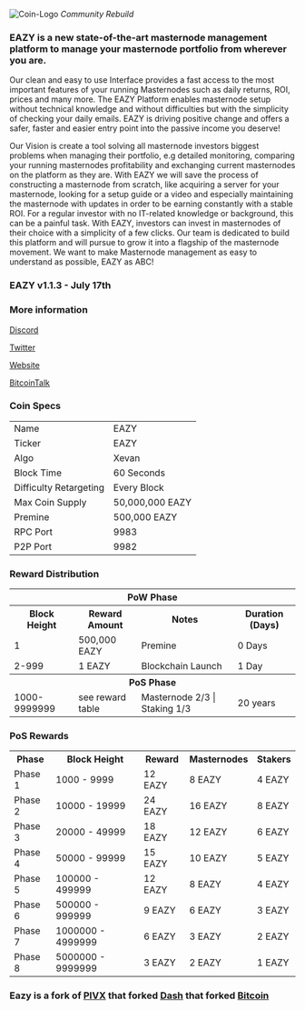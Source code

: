 ![Coin-Logo](https://i.imgur.com/sfV3x2E.png)
*Community Rebuild*
### EAZY is a new state-of-the-art masternode management platform to manage your masternode portfolio from wherever you are. ###

Our clean and easy to use Interface provides a fast access to the most important features of your running Masternodes such as daily returns, ROI, prices and many more.
The EAZY Platform enables masternode setup without technical knowledge and without difficulties but with the simplicity of checking your daily emails.
EAZY is driving positive change and offers a safer, faster and easier entry point into the passive income you deserve!

Our Vision is create a tool solving all masternode investors biggest problems when managing their portfolio, e.g detailed monitoring, comparing your running masternodes profitability and exchanging current masternodes on the platform as they are. With EAZY we will save the process of constructing a masternode from scratch, like acquiring a server for your masternode, looking for a setup guide or a video and especially maintaining the masternode with updates in order to be earning constantly with a stable ROI. For a regular investor with no IT-related knowledge or background, this can be a painful task. With EAZY, investors can invest in masternodes of their choice with a simplicity of a few clicks. Our team is dedicated to build this platform and will pursue to grow it into a flagship of the masternode movement. We want to make Masternode management as easy to understand as possible, EAZY as ABC!

### EAZY v1.1.3 - July 17th

### More information

[Discord](https://discord.gg/V2gKBhw)

[Twitter](https://www.twitter.com/eazynode) 

[Website](https://www.eazy.online) 

[BitcoinTalk](https://bitcointalk.org/index.php?topic)


### Coin Specs
<table>
<tr><td>Name</td><td>EAZY</td></tr>
<tr><td>Ticker</td><td>EAZY</td></tr>    
<tr><td>Algo</td><td>Xevan</td></tr>
<tr><td>Block Time</td><td>60 Seconds</td></tr>
<tr><td>Difficulty Retargeting</td><td>Every Block</td></tr>
<tr><td>Max Coin Supply</td><td>50,000,000 EAZY</td></tr>
<tr><td>Premine</td><td>500,000 EAZY</td></tr>
<tr><td>RPC Port</td><td>9983</td></tr>
<tr><td>P2P Port</td><td>9982</td></tr>
</table>


### Reward Distribution

<table>
<th colspan=4>PoW Phase</th>
<tr><th>Block Height</th><th>Reward Amount</th><th>Notes</th><th>Duration (Days)</th></tr>
<tr><td>1</td><td>500,000 EAZY</td><td>Premine</td><td>0 Days</td></tr>
<tr><td>2-999</td><td>1 EAZY</td><td>Blockchain Launch</td><td>1 Day</td></tr>    
<tr><th colspan=4>PoS Phase</th></tr>
<tr><td>1000-9999999</td><td>see reward table</td><td>Masternode 2/3 | Staking 1/3</td><td>20 years</td></tr>
</table>

### PoS Rewards 

<table>
<th>Phase</th><th>Block Height</th><th>Reward</th><th>Masternodes</th><th>Stakers</th>
<tr><td>Phase 1</td><td>1000 -  9999</td><td>12 EAZY</td><td>8 EAZY</td><td>4 EAZY</td></tr>
<tr><td>Phase 2</td><td>10000 -  19999</td><td>24 EAZY</td><td>16 EAZY</td><td>8 EAZY</td></tr>
<tr><td>Phase 3</td><td>20000 -  49999</td><td>18 EAZY</td><td>12 EAZY</td><td>6 EAZY</td></tr>
<tr><td>Phase 4</td><td>50000 -  99999</td><td>15 EAZY</td><td>10 EAZY</td><td>5 EAZY</td></tr>
<tr><td>Phase 5</td><td>100000 -  499999</td><td>12 EAZY</td><td>8 EAZY</td><td>4 EAZY</td></tr>
<tr><td>Phase 6</td><td>500000 -  999999</td><td>9 EAZY</td><td>6 EAZY</td><td>3 EAZY</td></tr>
<tr><td>Phase 7</td><td>1000000 -  4999999</td><td>6 EAZY</td><td>3 EAZY</td><td>2 EAZY</td></tr>
<tr><td>Phase 8</td><td>5000000 -  9999999</td><td>3 EAZY</td><td>2 EAZY</td><td>1 EAZY</td>
</table>

### Eazy is a fork of [PIVX](https://github.com/PIVX-Project/PIVX) that forked [Dash](https://github.com/dashpay/dash) that forked [Bitcoin](https://github.com/bitcoin/bitcoinp)
